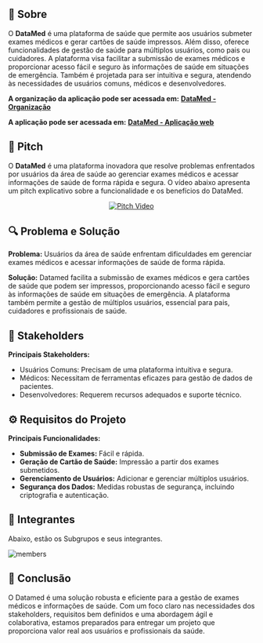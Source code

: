 ## 📑 Sobre

O **DataMed** é uma plataforma de saúde que permite aos usuários submeter exames médicos e gerar cartões de saúde impressos. Além disso, oferece funcionalidades de gestão de saúde para múltiplos usuários, como pais ou cuidadores. A plataforma visa facilitar a submissão de exames médicos e proporcionar acesso fácil e seguro às informações de saúde em situações de emergência. Também é projetada para ser intuitiva e segura, atendendo às necessidades de usuários comuns, médicos e desenvolvedores.

 **A organização da aplicação pode ser acessada em:** [**DataMed - Organização**](https://github.com/EPS-DataMed)

 **A aplicação pode ser acessada em:** [**DataMed - Aplicação web**](https://datamed-bwaw.onrender.com/)

## 🎥 Pitch

O **DataMed** é uma plataforma inovadora que resolve problemas enfrentados por usuários da área de saúde ao gerenciar exames médicos e acessar informações de saúde de forma rápida e segura. O vídeo abaixo apresenta um pitch explicativo sobre a funcionalidade e os benefícios do DataMed.

<p align="center">
  <a href="https://www.youtube.com/watch?v=RW6UPPh9chI">
    <img src="https://img.youtube.com/vi/RW6UPPh9chI/0.jpg" alt="Pitch Video">
  </a>
</p>

## 🔍 Problema e Solução

**Problema:** Usuários da área de saúde enfrentam dificuldades em gerenciar exames médicos e acessar informações de saúde de forma rápida.

**Solução:** Datamed facilita a submissão de exames médicos e gera cartões de saúde que podem ser impressos, proporcionando acesso fácil e seguro às informações de saúde em situações de emergência. A plataforma também permite a gestão de múltiplos usuários, essencial para pais, cuidadores e profissionais de saúde.

## 👥 Stakeholders

**Principais Stakeholders:**

- Usuários Comuns: Precisam de uma plataforma intuitiva e segura.
- Médicos: Necessitam de ferramentas eficazes para gestão de dados de pacientes.
- Desenvolvedores: Requerem recursos adequados e suporte técnico.

## ⚙️ Requisitos do Projeto

**Principais Funcionalidades:**

- **Submissão de Exames:** Fácil e rápida.
- **Geração de Cartão de Saúde:** Impressão a partir dos exames submetidos.
- **Gerenciamento de Usuários:** Adicionar e gerenciar múltiplos usuários.
- **Segurança dos Dados:** Medidas robustas de segurança, incluindo criptografia e autenticação.

## 👤 Integrantes

Abaixo, estão os Subgrupos e seus integrantes.

![members](https://github.com/EPS-DataMed/.github/assets/48137972/cbe3e9f2-e3ee-40e9-be7b-6f7958b281a0)


## 🚀 Conclusão

O Datamed é uma solução robusta e eficiente para a gestão de exames médicos e informações de saúde. Com um foco claro nas necessidades dos stakeholders, requisitos bem definidos e uma abordagem ágil e colaborativa, estamos preparados para entregar um projeto que proporciona valor real aos usuários e profissionais da saúde.
